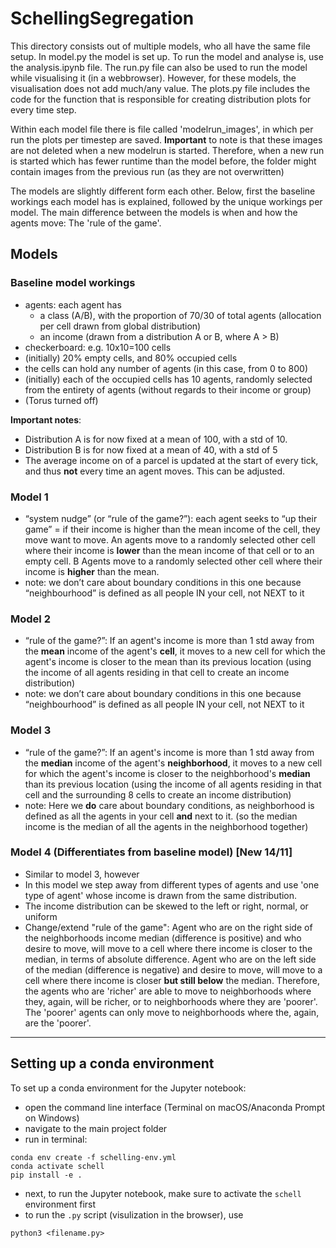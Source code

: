 # SchellingSegregation

This directory consists out of multiple models, who all have the same file setup.
In model.py the model is set up. To run the model and analyse is, use the analysis.ipynb file. The run.py file can also be used to run the model while visualising it (in a webbrowser). However, for these models, the visualisation does not add much/any value.
The plots.py file includes the code for the function that is responsible for creating distribution plots for every time step.

Within each model file there is file called 'modelrun_images', in which per run the plots per timestep are saved. **Important** to note is that these images are not deleted when a new modelrun is started.
Therefore, when a new run is started which has fewer runtime than the model before, the folder might contain images from the previous run (as they are not overwritten)

The models are slightly different form each other. Below, first the baseline workings each model has is explained, followed by the unique workings per model. The main difference between the models is when and how the agents move: The 'rule of the game'.

## Models ##
### Baseline model workings ###

* agents: each agent has 
    * a class (A/B), with the proportion of 70/30 of total agents (allocation per cell drawn from global distribution) 
    * an income (drawn from a distribution A or B, where A > B)
* checkerboard: e.g. 10x10=100 cells 
* (initially) 20% empty cells, and 80% occupied cells
* the cells can hold any number of agents (in this case, from 0 to 800)
* (initially) each of the occupied cells has 10 agents, randomly selected from the entirety of agents (without regards to their income or group)
* (Torus turned off)

**Important notes**:

- Distribution A is for now fixed at a mean of 100, with a std of 10.
- Distribution B is for now fixed at a mean of 40, with a std of 5
- The average income on of a parcel is updated at the start of every tick, and thus **not** every time an agent moves. This can be adjusted. 

### Model 1 ##

* “system nudge” (or “rule of the game?”): each agent seeks to “up their game” = if their income is higher than the mean income of the cell, they move want to move.
An agents move to a randomly selected other cell where their income is **lower** than the mean income of that cell or to an empty cell. B Agents move to a randomly selected other cell where their income is **higher** than the mean.
* note: we don’t care about boundary conditions in this one because “neighbourhood” is defined as all people IN your cell, not NEXT to it 

### Model 2 ###

*  “rule of the game?”: If an agent's income is more than 1 std away from the **mean** income of the agent's **cell**, it moves to a new cell for which the agent's income is closer to the mean than its previous location (using the income of all agents residing in that cell to create an income distribution)
* note: we don’t care about boundary conditions in this one because “neighbourhood” is defined as all people IN your cell, not NEXT to it 

### Model 3 ###

*  “rule of the game?”: If an agent's income is more than 1 std away from the **median** income of the agent's **neighborhood**, it moves to a new cell for which the agent's income is closer to the neighborhood's **median** than its previous location (using the income of all agents residing in that cell and the surrounding 8 cells to create an income distribution)
* note: Here we **do** care about boundary conditions, as neighborhood is defined as all the agents in your cell **and** next to it. (so the median income is the median of all the agents in the neighborhood together)  

### Model 4 (Differentiates from baseline model) [New 14/11] ###

* Similar to model 3, however
* In this model we step away from different types of agents and use 'one type of agent' whose income is drawn from the same distribution.
* The income distribution can be skewed to the left or right, normal, or uniform
* Change/extend "rule of the game": Agent who are on the right side of the neighborhoods income median (difference is positive) and who desire to move, will move to a cell where there income is closer to the median, in terms of absolute difference. 
Agent who are on the left side of the median (difference is negative) and desire to move, will move to a cell where there income is closer **but still below** the median. Therefore, the agents who are 'richer' are able to move to neighborhoods where they, again, will be richer, or to neighborhoods where they are 'poorer'. The 'poorer' agents can only move to neighborhoods where the, again, are the 'poorer'.

<hr>

## Setting up a conda environment ##

To set up a conda environment for the Jupyter notebook: 
* open the command line interface (Terminal on macOS/Anaconda Prompt on Windows)
* navigate to the main project folder
* run in terminal:
```
conda env create -f schelling-env.yml
conda activate schell
pip install -e .
```
* next, to run the Jupyter notebook, make sure to activate the `schell` environment first 
* to run the `.py` script (visulization in the browser), use 
```
python3 <filename.py>
```